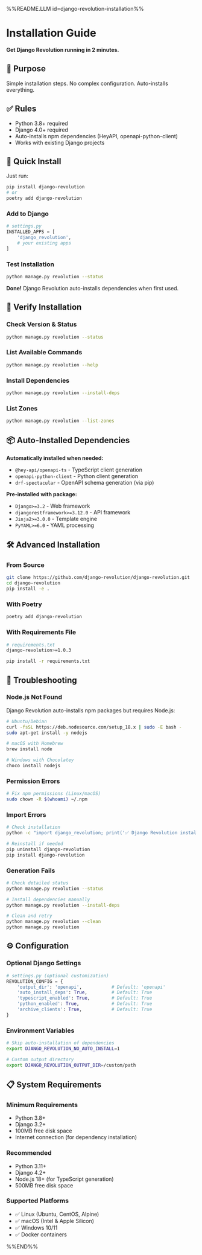 %%README.LLM id=django-revolution-installation%%

# Installation Guide

**Get Django Revolution running in 2 minutes.**

## 🎯 Purpose

Simple installation steps. No complex configuration. Auto-installs everything.

## ✅ Rules

- Python 3.8+ required
- Django 4.0+ required
- Auto-installs npm dependencies (HeyAPI, openapi-python-client)
- Works with existing Django projects

## 🚀 Quick Install

Just run:

```bash
pip install django-revolution
# or
poetry add django-revolution
```

### Add to Django

```python
# settings.py
INSTALLED_APPS = [
    'django_revolution',
    # your existing apps
]
```

### Test Installation

```bash
python manage.py revolution --status
```

**Done!** Django Revolution auto-installs dependencies when first used.

## 🔧 Verify Installation

### Check Version & Status

```bash
python manage.py revolution --status
```

### List Available Commands

```bash
python manage.py revolution --help
```

### Install Dependencies

```bash
python manage.py revolution --install-deps
```

### List Zones

```bash
python manage.py revolution --list-zones
```

## 📦 Auto-Installed Dependencies

**Automatically installed when needed:**

- `@hey-api/openapi-ts` - TypeScript client generation
- `openapi-python-client` - Python client generation
- `drf-spectacular` - OpenAPI schema generation (via pip)

**Pre-installed with package:**

- `Django>=3.2` - Web framework
- `djangorestframework>=3.12.0` - API framework
- `Jinja2>=3.0.0` - Template engine
- `PyYAML>=6.0` - YAML processing

## 🛠️ Advanced Installation

### From Source

```bash
git clone https://github.com/django-revolution/django-revolution.git
cd django-revolution
pip install -e .
```

### With Poetry

```bash
poetry add django-revolution
```

### With Requirements File

```bash
# requirements.txt
django-revolution>=1.0.3

pip install -r requirements.txt
```

## 🚨 Troubleshooting

### Node.js Not Found

Django Revolution auto-installs npm packages but requires Node.js:

```bash
# Ubuntu/Debian
curl -fsSL https://deb.nodesource.com/setup_18.x | sudo -E bash -
sudo apt-get install -y nodejs

# macOS with Homebrew
brew install node

# Windows with Chocolatey
choco install nodejs
```

### Permission Errors

```bash
# Fix npm permissions (Linux/macOS)
sudo chown -R $(whoami) ~/.npm
```

### Import Errors

```bash
# Check installation
python -c "import django_revolution; print('✅ Django Revolution installed')"

# Reinstall if needed
pip uninstall django-revolution
pip install django-revolution
```

### Generation Fails

```bash
# Check detailed status
python manage.py revolution --status

# Install dependencies manually
python manage.py revolution --install-deps

# Clean and retry
python manage.py revolution --clean
python manage.py revolution
```

## ⚙️ Configuration

### Optional Django Settings

```python
# settings.py (optional customization)
REVOLUTION_CONFIG = {
    'output_dir': 'openapi',           # Default: 'openapi'
    'auto_install_deps': True,         # Default: True
    'typescript_enabled': True,        # Default: True
    'python_enabled': True,            # Default: True
    'archive_clients': True,           # Default: True
}
```

### Environment Variables

```bash
# Skip auto-installation of dependencies
export DJANGO_REVOLUTION_NO_AUTO_INSTALL=1

# Custom output directory
export DJANGO_REVOLUTION_OUTPUT_DIR=/custom/path
```

## 📋 System Requirements

### Minimum Requirements

- Python 3.8+
- Django 3.2+
- 100MB free disk space
- Internet connection (for dependency installation)

### Recommended

- Python 3.11+
- Django 4.2+
- Node.js 18+ (for TypeScript generation)
- 500MB free disk space

### Supported Platforms

- ✅ Linux (Ubuntu, CentOS, Alpine)
- ✅ macOS (Intel & Apple Silicon)
- ✅ Windows 10/11
- ✅ Docker containers

%%END%%
